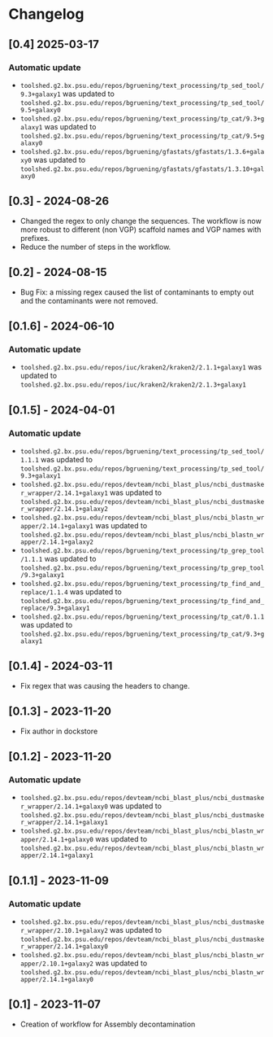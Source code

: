 # Changelog

## [0.4] 2025-03-17

### Automatic update
- `toolshed.g2.bx.psu.edu/repos/bgruening/text_processing/tp_sed_tool/9.3+galaxy1` was updated to `toolshed.g2.bx.psu.edu/repos/bgruening/text_processing/tp_sed_tool/9.5+galaxy0`
- `toolshed.g2.bx.psu.edu/repos/bgruening/text_processing/tp_cat/9.3+galaxy1` was updated to `toolshed.g2.bx.psu.edu/repos/bgruening/text_processing/tp_cat/9.5+galaxy0`
- `toolshed.g2.bx.psu.edu/repos/bgruening/gfastats/gfastats/1.3.6+galaxy0` was updated to `toolshed.g2.bx.psu.edu/repos/bgruening/gfastats/gfastats/1.3.10+galaxy0`

## [0.3] - 2024-08-26

- Changed the regex to only change the sequences. The workflow is now more robust to different (non VGP) scaffold names and VGP names with prefixes. 
- Reduce the number of steps in the workflow. 

## [0.2] - 2024-08-15

- Bug Fix: a missing regex caused the list of contaminants to empty out and the contaminants were not removed. 

## [0.1.6] - 2024-06-10

### Automatic update
- `toolshed.g2.bx.psu.edu/repos/iuc/kraken2/kraken2/2.1.1+galaxy1` was updated to `toolshed.g2.bx.psu.edu/repos/iuc/kraken2/kraken2/2.1.3+galaxy1`

## [0.1.5] - 2024-04-01

### Automatic update
- `toolshed.g2.bx.psu.edu/repos/bgruening/text_processing/tp_sed_tool/1.1.1` was updated to `toolshed.g2.bx.psu.edu/repos/bgruening/text_processing/tp_sed_tool/9.3+galaxy1`
- `toolshed.g2.bx.psu.edu/repos/devteam/ncbi_blast_plus/ncbi_dustmasker_wrapper/2.14.1+galaxy1` was updated to `toolshed.g2.bx.psu.edu/repos/devteam/ncbi_blast_plus/ncbi_dustmasker_wrapper/2.14.1+galaxy2`
- `toolshed.g2.bx.psu.edu/repos/devteam/ncbi_blast_plus/ncbi_blastn_wrapper/2.14.1+galaxy1` was updated to `toolshed.g2.bx.psu.edu/repos/devteam/ncbi_blast_plus/ncbi_blastn_wrapper/2.14.1+galaxy2`
- `toolshed.g2.bx.psu.edu/repos/bgruening/text_processing/tp_grep_tool/1.1.1` was updated to `toolshed.g2.bx.psu.edu/repos/bgruening/text_processing/tp_grep_tool/9.3+galaxy1`
- `toolshed.g2.bx.psu.edu/repos/bgruening/text_processing/tp_find_and_replace/1.1.4` was updated to `toolshed.g2.bx.psu.edu/repos/bgruening/text_processing/tp_find_and_replace/9.3+galaxy1`
- `toolshed.g2.bx.psu.edu/repos/bgruening/text_processing/tp_cat/0.1.1` was updated to `toolshed.g2.bx.psu.edu/repos/bgruening/text_processing/tp_cat/9.3+galaxy1`


## [0.1.4] - 2024-03-11

- Fix regex that was causing the headers to change. 


## [0.1.3] - 2023-11-20

- Fix author in dockstore

## [0.1.2] - 2023-11-20

### Automatic update
- `toolshed.g2.bx.psu.edu/repos/devteam/ncbi_blast_plus/ncbi_dustmasker_wrapper/2.14.1+galaxy0` was updated to `toolshed.g2.bx.psu.edu/repos/devteam/ncbi_blast_plus/ncbi_dustmasker_wrapper/2.14.1+galaxy1`
- `toolshed.g2.bx.psu.edu/repos/devteam/ncbi_blast_plus/ncbi_blastn_wrapper/2.14.1+galaxy0` was updated to `toolshed.g2.bx.psu.edu/repos/devteam/ncbi_blast_plus/ncbi_blastn_wrapper/2.14.1+galaxy1`

## [0.1.1] - 2023-11-09

### Automatic update
- `toolshed.g2.bx.psu.edu/repos/devteam/ncbi_blast_plus/ncbi_dustmasker_wrapper/2.10.1+galaxy2` was updated to `toolshed.g2.bx.psu.edu/repos/devteam/ncbi_blast_plus/ncbi_dustmasker_wrapper/2.14.1+galaxy0`
- `toolshed.g2.bx.psu.edu/repos/devteam/ncbi_blast_plus/ncbi_blastn_wrapper/2.10.1+galaxy2` was updated to `toolshed.g2.bx.psu.edu/repos/devteam/ncbi_blast_plus/ncbi_blastn_wrapper/2.14.1+galaxy0`

## [0.1] - 2023-11-07

- Creation of workflow for Assembly decontamination
